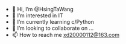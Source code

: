 - 👋 Hi, I’m @HsingTaWang
- 👀 I’m interested in IT
- 🌱 I’m currently learning c/Python
- 💞️ I’m looking to collaborate on ...
- 📫 How to reach me  xd20000112@163.com

<!---
HsingTaWang/HsingTaWang is a ✨ special ✨ repository because its `README.md` (this file) appears on your GitHub profile.
You can click the Preview link to take a look at your changes.
--->
